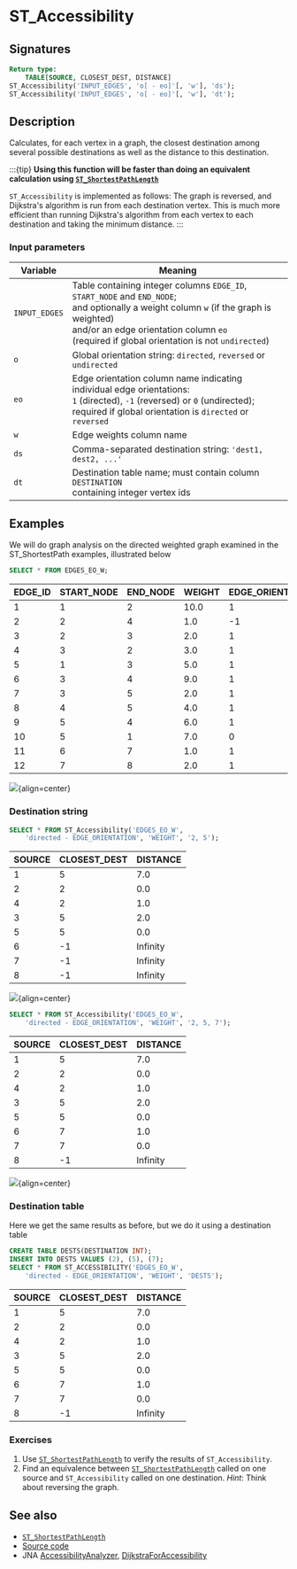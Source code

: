 # ST_Accessibility

## Signatures

```sql
Return type:
    TABLE[SOURCE, CLOSEST_DEST, DISTANCE]
ST_Accessibility('INPUT_EDGES', 'o[ - eo]'[, 'w'], 'ds');
ST_Accessibility('INPUT_EDGES', 'o[ - eo]'[, 'w'], 'dt');
```

## Description

Calculates, for each vertex in a graph, the closest destination
among several possible destinations as well as the distance to this
destination.

:::{tip}
**Using this function will be faster than doing an equivalent calculation using [`ST_ShortestPathLength`](../ST_ShortestPathLength)**

`ST_Accessibility` is implemented as follows: The graph is reversed, and Dijkstra's algorithm is run from each destination vertex. This is much more efficient than running Dijkstra's algorithm from each vertex to each destination and taking the minimum distance.
:::

### Input parameters

| Variable      | Meaning                                                                                                                                                                                                                             |
|---------------|-------------------------------------------------------------------------------------------------------------------------------------------------------------------------------------------------------------------------------------|
| `INPUT_EDGES` | Table containing integer columns `EDGE_ID`, `START_NODE` and `END_NODE`;<br> and optionally a weight column `w` (if the graph is weighted)<br> and/or an edge orientation column `eo` <br> (required if global orientation is not `undirected`) |
| `o`           | Global orientation string: `directed`, `reversed` or `undirected`                                                                                                                                                                   |
| `eo`          | Edge orientation column name indicating individual edge orientations:<br> `1` (directed), `-1` (reversed) or `0` (undirected);<br> required if global orientation is `directed` or `reversed`                                               |
| `w`           | Edge weights column name                                                                                                                                                                                                            |
| `ds`          | Comma-separated destination string: `'dest1, dest2, ...'`                                                                                                                                                                           |
| `dt`          | Destination table name; must contain column `DESTINATION` <br>containing integer vertex ids                                                                                                                                             |

## Examples

We will do graph analysis on the directed weighted graph examined in the ST_ShortestPath examples, illustrated below
```sql
SELECT * FROM EDGES_EO_W;
```

| EDGE_ID | START_NODE | END_NODE | WEIGHT | EDGE_ORIENTATION |
|---------|------------|----------|--------|------------------|
|       1 |          1 |        2 |   10.0 |                1 |
|       2 |          2 |        4 |    1.0 |               -1 |
|       3 |          2 |        3 |    2.0 |                1 |
|       4 |          3 |        2 |    3.0 |                1 |
|       5 |          1 |        3 |    5.0 |                1 |
|       6 |          3 |        4 |    9.0 |                1 |
|       7 |          3 |        5 |    2.0 |                1 |
|       8 |          4 |        5 |    4.0 |                1 |
|       9 |          5 |        4 |    6.0 |                1 |
|      10 |          5 |        1 |    7.0 |                0 |
|      11 |          6 |        7 |    1.0 |                1 |
|      12 |          7 |        8 |    2.0 |                1 |


![](./wdo.svg){align=center}

### Destination string

```sql
SELECT * FROM ST_Accessibility('EDGES_EO_W',
    'directed - EDGE_ORIENTATION', 'WEIGHT', '2, 5');
```

| SOURCE | CLOSEST_DEST | DISTANCE |
|--------|--------------|----------|
|      1 |            5 |      7.0 |
|      2 |            2 |      0.0 |
|      4 |            2 |      1.0 |
|      3 |            5 |      2.0 |
|      5 |            5 |      0.0 |
|      6 |           -1 | Infinity |
|      7 |           -1 | Infinity |
|      8 |           -1 | Infinity |

![](./wdo-acc-2-5.svg){align=center}

```sql
SELECT * FROM ST_Accessibility('EDGES_EO_W',
    'directed - EDGE_ORIENTATION', 'WEIGHT', '2, 5, 7');
```

| SOURCE | CLOSEST_DEST | DISTANCE |
|--------|--------------|----------|
|      1 |            5 |      7.0 |
|      2 |            2 |      0.0 |
|      4 |            2 |      1.0 |
|      3 |            5 |      2.0 |
|      5 |            5 |      0.0 |
|      6 |            7 |      1.0 |
|      7 |            7 |      0.0 |
|      8 |           -1 | Infinity |

![](./wdo-acc-2-5-7.svg){align=center}

### Destination table

Here we get the same results as before, but we do it using a destination table
```sql
CREATE TABLE DESTS(DESTINATION INT);
INSERT INTO DESTS VALUES (2), (5), (7);
SELECT * FROM ST_ACCESSIBILITY('EDGES_EO_W',
    'directed - EDGE_ORIENTATION', 'WEIGHT', 'DESTS');
```

| SOURCE | CLOSEST_DEST | DISTANCE |
|--------|--------------|----------|
|      1 |            5 |      7.0 |
|      2 |            2 |      0.0 |
|      4 |            2 |      1.0 |
|      3 |            5 |      2.0 |
|      5 |            5 |      0.0 |
|      6 |            7 |      1.0 |
|      7 |            7 |      0.0 |
|      8 |           -1 | Infinity |


### Exercises

1. Use [`ST_ShortestPathLength`](../ST_ShortestPathLength) to verify the results of `ST_Accessibility`.
2. Find an equivalence between [`ST_ShortestPathLength`](../ST_ShortestPathLength) called on one
   source and `ST_Accessibility` called on one destination. *Hint*: Think about reversing the graph.

## See also

* [`ST_ShortestPathLength`](../ST_ShortestPathLength)
* <a href="https://github.com/orbisgis/h2gis/blob/master/h2gis-network/src/main/java/org/h2gis/network/functions/ST_Accessibility.java" target="_blank">Source code</a>
* JNA <a
href="https://github.com/irstv/Java-Network-Analyzer/blob/master/src/main/java/org/javanetworkanalyzer/analyzers/AccessibilityAnalyzer.java"
target="_blank">AccessibilityAnalyzer</a>, <a
href="https://github.com/irstv/Java-Network-Analyzer/blob/3f68e220c6c060f0182435169c58956e2904eccd/src/main/java/org/javanetworkanalyzer/alg/DijkstraForAccessibility.java"
target="_blank">DijkstraForAccessibility</a>
